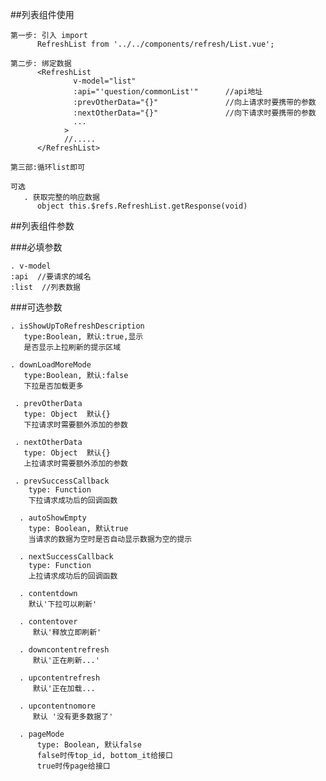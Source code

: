##列表组件使用

    第一步: 引入 import
          RefreshList from '../../components/refresh/List.vue';

    第二步: 绑定数据
          <RefreshList
                  v-model="list"
                  :api="'question/commonList'"      //api地址
                  :prevOtherData="{}"               //向上请求时要携带的参数
                  :nextOtherData="{}"               //向下请求时要携带的参数
                  ...
                >
                //.....
          </RefreshList>

    第三部:循环list即可

    可选
       . 获取完整的响应数据
          object this.$refs.RefreshList.getResponse(void)

##列表组件参数

###必填参数

    . v-model
    :api  //要请求的域名
    :list  //列表数据


###可选参数

    . isShowUpToRefreshDescription
       type:Boolean, 默认:true,显示
       是否显示上拉刷新的提示区域

    . downLoadMoreMode
       type:Boolean, 默认:false
       下拉是否加载更多

     . prevOtherData
       type: Object  默认{}
       下拉请求时需要额外添加的参数

     . nextOtherData
       type: Object  默认{}
       上拉请求时需要额外添加的参数

     . prevSuccessCallback
        type: Function
        下拉请求成功后的回调函数

      . autoShowEmpty
        type: Boolean, 默认true
        当请求的数据为空时是否自动显示数据为空的提示

      . nextSuccessCallback
        type: Function
        上拉请求成功后的回调函数

      . contentdown
        默认'下拉可以刷新'

      . contentover
         默认'释放立即刷新'

      . downcontentrefresh
         默认'正在刷新...'

      . upcontentrefresh
         默认'正在加载...

      . upcontentnomore
         默认 '没有更多数据了'

      . pageMode
          type: Boolean, 默认false
          false时传top_id, bottom_it给接口
          true时传page给接口





